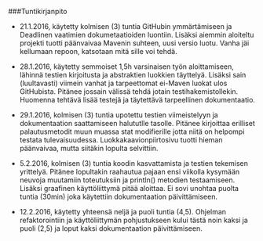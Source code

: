 ###Tuntikirjanpito

- 21.1.2016, käytetty kolmisen (3) tuntia GitHubin ymmärtämiseen ja Deadlinen vaatimien dokumetaatioiden luontiin. Lisäksi aiemmin aloiteltu projekti tuotti päänvaivaa Mavenin suhteen, uusi versio luotu. Vanha jäi kellumaan repoon, katsotaan mitä sille voi tehdä.

- 28.1.2016, käytetty semmoiset 1,5h varsinaisen työn aloittamiseen, lähinnä testien kirjoitusta ja abstraktien luokkien täyttelyä. Lisäksi sain (luultavasti) viimein vanhat ja tarpeettomat ei-Maven luokat ulos GitHubista. Pitänee jossain välissä tehdä jotain testihakemistollekin. Huomenna tehtävä lisää testejä ja täytettävä tarpeellinen dokumentaatio.

- 29.1.2016, kolmisen (3) tuntia upotettu testien viimeistelyyn ja dokumentaation saattamiseen halututlle tasolle. Pitänee kirjoittaa erilliset palautusmetodit muun muassa stat modifierille jotta niitä on helpompi testata tulevaisuudessa. Luokkakaavionpiirtosivu tuotti hieman päänvaivaa, mutta siitäkin lopulta selvittiin.

- 5.2.2016, kolmisen (3) tuntia koodin kasvattamista ja testien tekemisen yrittelyä. Pitänee lopultakin raahautua pajaan ensi viikolla kysymään neuvoja muutamiin toteutuksiin ja println() metodien testaamiseen. Lisäksi graafinen käyttöliittymä pitää aloittaa. Ei sovi unohtaa puolta tuntia (30min) joka käytettiin dokumentaation päivittämiseen.

- 12.2.2016, käytetty yhteensä neljä ja puoli tuntia (4,5). Ohjelman refaktorointiin ja käyttöliittymän pohjustukseen kului tästä noin kaksi ja puoli (2,5) ja loput kaksi dokumentaation päivittämiseen.
